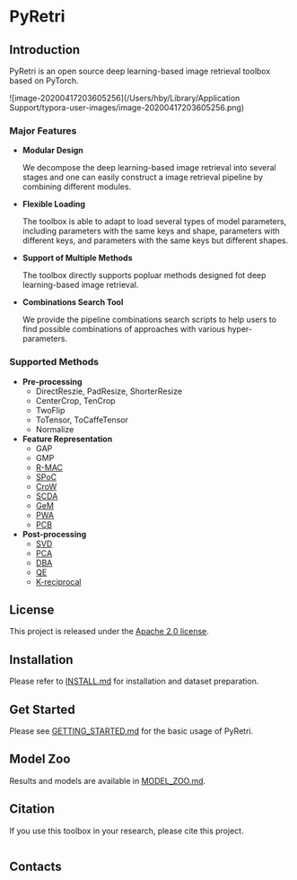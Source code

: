 # PyRetri

## Introduction

PyRetri is an open source deep learning-based image retrieval toolbox based on PyTorch.

![image-20200417203605256](/Users/hby/Library/Application Support/typora-user-images/image-20200417203605256.png)

### Major Features

- **Modular Design**

  We decompose the deep learning-based image retrieval into several stages and one can easily construct a image retrieval pipeline by combining different modules.

- **Flexible Loading**

  The toolbox is able to adapt to load several types of model parameters, including parameters with the same keys and shape, parameters with different keys, and parameters with the same keys but different shapes.

- **Support of  Multiple Methods**

  The toolbox directly supports popluar methods designed fot deep learning-based image retrieval.

- **Combinations Search Tool**

  We provide the pipeline combinations search scripts to help users to find possible combinations of approaches with various hyper-parameters. 

### Supported Methods

- **Pre-processing**
  - DirectReszie, PadResize, ShorterResize
  - CenterCrop, TenCrop
  - TwoFlip
  - ToTensor, ToCaffeTensor
  - Normalize
- **Feature Representation**
  - GAP
  - GMP
  - [R-MAC](https://arxiv.org/pdf/1511.05879.pdf)
  - [SPoC](https://arxiv.org/pdf/1510.07493.pdf)
  - [CroW](https://arxiv.org/pdf/1512.04065.pdf)
  - [SCDA](http://www.weixiushen.com/publication/tip17SCDA.pdf)
  - [GeM](https://pdfs.semanticscholar.org/a2ca/e0ed91d8a3298b3209fc7ea0a4248b914386.pdf)
  - [PWA](https://arxiv.org/abs/1705.01247)
  - [PCB](http://openaccess.thecvf.com/content_ECCV_2018/papers/Yifan_Sun_Beyond_Part_Models_ECCV_2018_paper.pdf)
- **Post-processing**
  - [SVD](https://link.springer.com/chapter/10.1007%2F978-3-662-39778-7_10)
  - [PCA](http://pzs.dstu.dp.ua/DataMining/pca/bibl/Principal%20components%20analysis.pdf)
  - [DBA](https://www.robots.ox.ac.uk/~vgg/publications/2012/Arandjelovic12/arandjelovic12.pdf)
  - [QE](https://www.robots.ox.ac.uk/~vgg/publications/papers/chum07b.pdf)
  - [K-reciprocal](https://arxiv.org/pdf/1701.08398.pdf)

## License

This project is released under the [Apache 2.0 license](https://github.com/hby96/pyretri/blob/master/LICENSE).

## Installation

Please refer to [INSTALL.md](https://github.com/hby96/pyretri/blob/master/docs/INSTALL.md) for installation and dataset preparation.

## Get Started

Please see [GETTING_STARTED.md](https://github.com/hby96/pyretri/blob/master/docs/GETTING_STARTED.md) for the basic usage of PyRetri.

## Model Zoo

Results and models are available in [MODEL_ZOO.md](https://github.com/hby96/pyretri/blob/master/docs/MODEL_ZOO.md).

## Citation

If you use this toolbox in your research, please cite this project.

```shell

```

## Contacts

